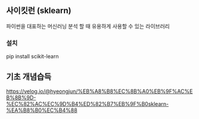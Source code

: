 ## 사이킷런 (sklearn)
파이썬을 대표하는 머신러닝 분석 할 때 유용하게 사용할 수 있는 라이브러리
### 설치
pip install scikit-learn



## 기초 개념습득
https://velog.io/@hyeongjun/%EB%A8%B8%EC%8B%A0%EB%9F%AC%EB%8B%9D-%EC%82%AC%EC%9D%B4%ED%82%B7%EB%9F%B0sklearn-%EA%B8%B0%EC%B4%88